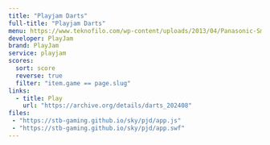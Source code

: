 ```yaml
---
title: "Playjam Darts"
full-title: "Playjam Darts"
menu: https://www.teknofilo.com/wp-content/uploads/2013/04/Panasonic-Smart-TV-Dardos-150x150.jpg
developer: PlayJam
brand: PlayJam
service: playjam
scores:
  sort: score
  reverse: true
  filter: "item.game == page.slug"
links:
  - title: Play
    url: "https://archive.org/details/darts_202408"
files:
 - "https://stb-gaming.github.io/sky/pjd/app.js"
 - "https://stb-gaming.github.io/sky/pjd/app.swf"
---
```

